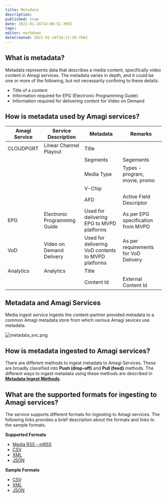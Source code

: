 ```yaml
---
title: Metadata
description: 
published: true
date: 2021-01-16T14:08:52.399Z
tags: 
editor: markdown
dateCreated: 2021-01-14T10:17:39.768Z
---
```


## What is metadata?

Metadata represents data that describes a media content, specifically video content in Amagi services. The metadata varies in depth, and it could be one or more of the following, but not necessarily confining to these details.

* Title of a content
* Information required for EPG (Electronic Programming Guide)
* Information required for delivering content for Video on Demand

## How is metadata used by Amagi services?

| Amagi Service | Service Description | Metadata | Remarks |
|----------------|----------------|----------------|----------------|
| CLOUDPORT | Linear Channel Playout | Title |  |
|   |   | Segments | Segements |
|   |   | Media Type | Types - program, movie, promo |
|   |   | V-Chip |  |
|   |   | AFD | Active Field Descriptor |
| EPG | Electronic Programming Guide | Used for delivering EPG to MVPD platforms | As per EPG specification from MVPD  |
| VoD | Video on Demand Delivery | Used for delivering VoD contents to MVPD platforms | As per requirements for VoD Delivery  |
| Analytics | Analytics | Title |  |
|   |   | Content Id | External Content Id |

## Metadata and Amagi Services

Media ingest service ingests the content-partner provided metadata to a common Amagi metadata store from which various Amagi sevices use metadata.

![metadata_svc.png](/metadata_svc.png)

## How is metadata ingested to Amagi services?

There are different methods to ingest metadata to Amagi Services. These are broadly classified into **Push (drop-off)** and **Pull (feed)** methods. The different ways to ingest metadata using these methods are described in [**Metadata Ingest Methods**](/ingest).

## What are the supported formats for ingesting to Amagi services?

The service supports different formats for ingesting to Amagi services. The following links provides a brief description about the formats and links to the sample formats.
  
  **Supported Formats**
  
  * [Media RSS - mRSS](../metadata/formats/mRSS)
  * [CSV](../../csv-xlsx)
  * [XML](../../xml)
  * [JSON](/../../json)
  
  
  **Sample Formats**
  * [CSV](../../csv-xlsx)
  * [XML](../../xml)
  * [JSON](/../../json)